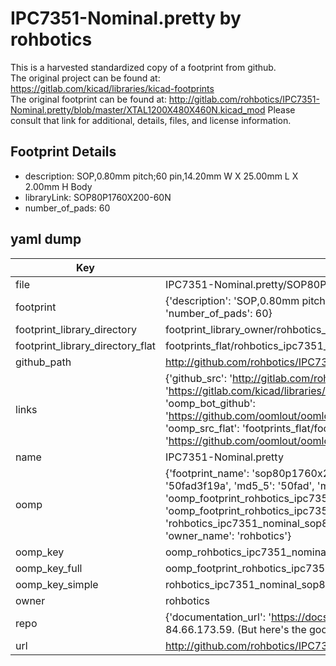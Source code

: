 # IPC7351-Nominal.pretty by rohbotics  
This is a harvested standardized copy of a footprint from github.  
The original project can be found at:  
https://gitlab.com/kicad/libraries/kicad-footprints  
The original footprint can be found at:
http://gitlab.com/rohbotics/IPC7351-Nominal.pretty/blob/master/XTAL1200X480X460N.kicad_mod
Please consult that link for additional, details, files, and license information.  
## Footprint Details
* description: SOP,0.80mm pitch;60 pin,14.20mm W X 25.00mm L X 2.00mm H Body  
* libraryLink: SOP80P1760X200-60N  
* number_of_pads: 60  
## yaml dump  
| Key | Value |  
| --- | --- |  
| file | IPC7351-Nominal.pretty/SOP80P1760X200-60N.kicad_mod |  
| footprint | {'description': 'SOP,0.80mm pitch;60 pin,14.20mm W X 25.00mm L X 2.00mm H Body', 'libraryLink': 'SOP80P1760X200-60N', 'number_of_pads': 60} |  
| footprint_library_directory | footprint_library_owner/rohbotics_IPC7351-Nominal.pretty |  
| footprint_library_directory_flat | footprints_flat/rohbotics_ipc7351_nominal_sop80p1760x200_60n/working |  
| github_path | http://github.com/rohbotics/IPC7351-Nominal.pretty/blob/master/SOP80P1760X200-60N.kicad_mod |  
| links | {'github_src': 'http://gitlab.com/rohbotics/IPC7351-Nominal.pretty/blob/master/XTAL1200X480X460N.kicad_mod', 'github_src_repo': 'https://gitlab.com/kicad/libraries/kicad-footprints', 'oomp_bot': 'footprints/rohbotics_ipc7351_nominal_sop80p1760x200_60n/working', 'oomp_bot_github': 'https://github.com/oomlout/oomlout_oomp_footprint_bot/tree/main/footprints/rohbotics_ipc7351_nominal_sop80p1760x200_60n/working', 'oomp_src_flat': 'footprints_flat/footprints_flat/rohbotics_ipc7351_nominal_sop80p1760x200_60n/working', 'oomp_src_flat_github': 'https://github.com/oomlout/oomlout_oomp_footprint_src/tree/main/footprints_flat/rohbotics_ipc7351_nominal_sop80p1760x200_60n/working'} |  
| name | IPC7351-Nominal.pretty |  
| oomp | {'footprint_name': 'sop80p1760x200_60n', 'library_name': 'ipc7351_nominal', 'md5': '50fad3f19a0663cb9d8a92790c4993e5', 'md5_10': '50fad3f19a', 'md5_5': '50fad', 'md5_6': '50fad3', 'oomp_key': 'oomp_rohbotics_ipc7351_nominal_sop80p1760x200_60n', 'oomp_key_extra': 'oomp_footprint_rohbotics_ipc7351_nominal_sop80p1760x200_60n', 'oomp_key_full': 'oomp_footprint_rohbotics_ipc7351_nominal_sop80p1760x200_60n_50fad3', 'oomp_key_simple': 'rohbotics_ipc7351_nominal_sop80p1760x200_60n', 'original_filename': 'IPC7351-Nominal.pretty/SOP80P1760X200-60N.kicad_mod', 'owner_name': 'rohbotics'} |  
| oomp_key | oomp_rohbotics_ipc7351_nominal_sop80p1760x200_60n |  
| oomp_key_full | oomp_footprint_rohbotics_ipc7351_nominal_sop80p1760x200_60n |  
| oomp_key_simple | rohbotics_ipc7351_nominal_sop80p1760x200_60n |  
| owner | rohbotics |  
| repo | {'documentation_url': 'https://docs.github.com/rest/overview/resources-in-the-rest-api#rate-limiting', 'message': "API rate limit exceeded for 84.66.173.59. (But here's the good news: Authenticated requests get a higher rate limit. Check out the documentation for more details.)"} |  
| url | http://github.com/rohbotics/IPC7351-Nominal.pretty |  

